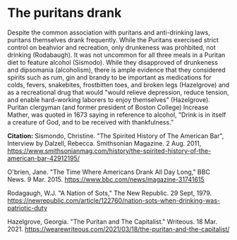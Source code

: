 # The puritans drank

Despite the common association with puritans and anti-drinking laws, puritans themselves drank frequently. While the Puritans exercised strict control on beahvior and recreation, only drunkeness was prohbited, not drinking (Rodabaugh). It was not uncommon for all three meals in a Puritan diet to feature alcohol (Sismodo). While they disapproved of drunkeness and dipsomania (alcoholism), there is ample evidence that they considered spirits such as rum, gin and brandy to be important as medications for colds, fevers, snakebites, frostbitten toes, and broken legs (Hazelgrove) and as a recreational drug that would "would relieve depression, reduce tension, and enable hard-working laborers to enjoy themselves" (Hazelgrove). Puritan clergyman (and former president of Boston College) Increase Mather, was quoted in 1673 saying in reference to alcohol, "Drink is in itself a creature of God, and to be received with thankfulness.”  

 **Citation:** Sismondo, Christine. "The Spirited History of The American Bar", Interview by Dalzell, Rebecca. Smithsonian Magazine. 2 Aug. 2011, https://www.smithsonianmag.com/history/the-spirited-history-of-the-american-bar-42912195/
 
 O'brien, Jane. "The Time Where Americans Drank All Day Long," BBC News. 9 Mar. 2015. https://www.bbc.com/news/magazine-31741615
 
 Rodagaugh, W.J. "A Nation of Sots," The New Republic. 29 Sept, 1979. https://newrepublic.com/article/122760/nation-sots-when-drinking-was-patriotic-duty
 
Hazelgrove, Georgia. "The Puritan and The Capitalist." Writeous. 18 Mar. 2021. https://wearewriteous.com/2021/03/18/the-puritan-and-the-capitalist/
